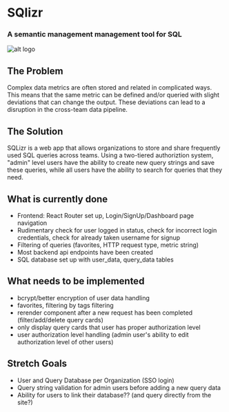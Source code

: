 # SQlizr
### A semantic management management tool for SQL
![alt logo](https://user-images.githubusercontent.com/34523493/192654338-e3f8b798-cb97-4878-befd-dacd6265bc15.png)

## The Problem
Complex data metrics are often stored and related in complicated ways. This means that the same metric can be defined and/or queried with slight deviations that can change the output. These deviations can lead to a disruption in the cross-team data pipeline. 

## The Solution
SQLizr is a web app that allows organizations to store and share frequently used SQL queries across teams. Using a two-tiered authoriztion system, "admin" level users have the ability to create new query strings and save these queries, while all users have the ability to search for queries that they need. 

## What is currently done
- Frontend: React Router set up, Login/SignUp/Dashboard page navigation
- Rudimentary check for user logged in status, check for incorrect login credentials, check for already taken username for signup
- Filtering of queries (favorites, HTTP request type, metric string)
- Most backend api endpoints have been created
- SQL database set up with user_data, query_data tables

## What needs to be implemented
- bcrypt/better encryption of user data handling
- favorites, filtering by tags filtering
- rerender component after a new request has been completed (filter/add/delete query cards)
- only display query cards that user has proper authorization level
- user authorization level handling (admin user's ability to edit authorization level of other users)

## Stretch Goals
- User and Query Database per Organization (SSO login)
- Query string validation for admin users before adding a new query data
- Ability for users to link their database?? (and query directly from the site?)
